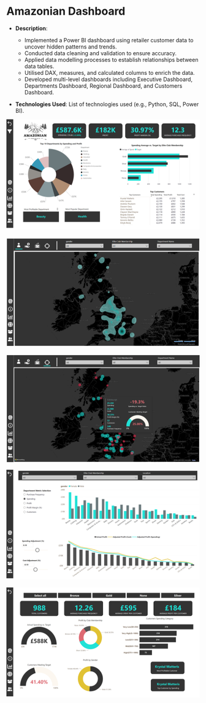 # Amazonian Dashboard

- **Description**:
  -  Implemented a Power BI dashboard using retailer customer data to uncover hidden patterns and trends.
  -  Conducted data cleaning and validation to ensure accuracy.
  -  Applied data modelling processes to establish relationships between data tables.
  -  Utilised DAX, measures, and calculated columns to enrich the data.
  -  Developed multi-level dashboards including Executive Dashboard, Departments Dashboard, Regional Dashboard, and Customers Dashboard.

- **Technologies Used**: List of technologies used (e.g., Python, SQL, Power BI).

![Executive Dashboard](images/Exec_Dash.png)<br><br>
![Customer Segmentation](images/Map.png)<br><br>
![Enhanced Geographic Insights with Segment-Specific Tooltips](images/Toottip.png)<br><br>
![Comprehensive Department Overview with Scenario Modelling](images/Scenario.png)<br><br>
![Customer Overview and Insights](images/Customer.png)<br><br>

